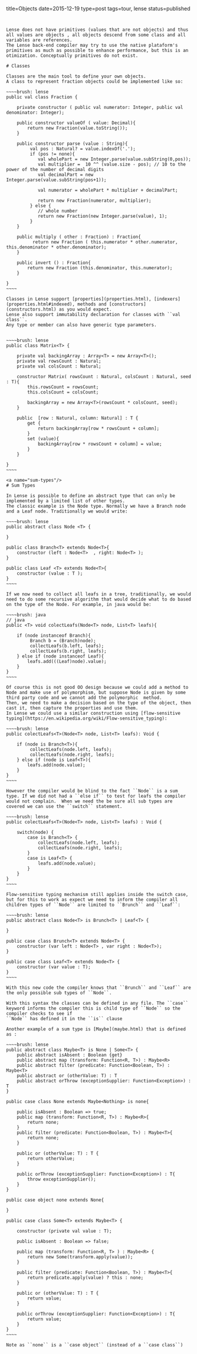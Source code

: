 title=Objects
date=2015-12-19
type=post
tags=tour, lense
status=published
~~~~~~


Lense does not have primitives (values that are not objects) and thus all values are objects , all objects descend from some class and all variables are references. 
The Lense back-end compiler may try to use the native plataform's primitives as much as possible to enhance performance, but this is an otimization. Conceptually primitives do not exist.

# Classes

Classes are the main tool to define your own objects.
A class to represent fraction objects could be implemented like so:

~~~~brush: lense
public val class Fraction {
    
    private constructor ( public val numerator: Integer, public val denominator: Integer);

    public constructor valueOf ( value: Decimal){
        return new Fraction(value.toString());
    }

    public constructor parse (value : String){
         val pos : Natural? = value.indexOf('.');
         if (pos != none){
            val wholePart = new Integer.parse(value.subString(0,pos));
            val multiplier =  10 ^^ (value.size - pos); // 10 to the power of the number of decimal digits
            val decimalPart = new Integer.parse(value.subString(pos+1));     

            val numerator = wholePart * multiplier + decimalPart;

            return new Fraction(numerator, multiplier);
         } else {
            // whole number
            return new Fraction(new Integer.parse(value), 1);
         }
    }

    public multiply ( other : Fraction) : Fraction{
          return new Fraction ( this.numerator * other.numerator, this.denominator * other.denominator);
    }

    public invert () : Fraction{
        return new Fraction (this.denominator, this.numerator);
    }

}
~~~~

Classes in Lense support [properties](properties.html), [indexers](properties.html#indexed), methods and [constructors](constructors.html) as you would expect.
Lense also support immutability declaration for classes with ``val class``.
Any type or member can also have generic type parameters.


~~~~brush: lense
public class Matrix<T> { 

    private val backingArray : Array<T> = new Array<T>();
    private val rowsCount : Natural;
    private val colsCount : Natural;

    constructor Matrix( rowsCount : Natural, colsCount : Natural, seed : T){
        this.rowsCount = rowsCount;
        this.colsCount = colsCount;

        backingArray = new Array<T>(rowsCount * colsCount, seed);
    }

    public  [row : Natural, column: Natural] : T {
        get {
            return backingArray[row * rowsCount + column];
        }        
        set (value){
			backingArray[row * rowsCount + column] = value;
        }
    }

}
~~~~

<a name="sum-types"/>
# Sum Types

In Lense is possible to define an abstract type that can only be implemented by a limited list of other types.
The classic example is the Node type. Normally we have a Branch node and a Leaf node. Traditionally we would write:

~~~~brush: lense 
public abstract class Node <T> {

}

public class Branch<T> extends Node<T>{
	constructor (left : Node<T>  , right: Node<T> );
}
	
public class Leaf <T> extends Node<T>{
	constructor (value : T );
}
~~~~ 

If we now need to collect all leafs in a tree, traditionally, we would need to do some recursive algorithm that would decide what to do based on the type of the Node. For example, in java would be:

~~~~brush: java
// java
public <T> void colectLeafs(Node<T> node, List<T> leafs){

	if (node instanceof Branch){
	     Branch b = (Branch)node);
	     collectLeafs(b.left, leafs);
	     collectLeafs(b.right, leafs);
	} else if (node instanceof Leaf){
	    leafs.add(((Leaf)node).value);
	}
}
~~~~

Of course this is not good OO design because we could add a method to Node and make use of polymorphism, but suppose Node is given by some third party code and we cannot add the polymorphic  method. 
Then, we need to make a decision based on the type of the object, then cast it, then capture the properties and use them.
In Lense we could use a similar construction using [flow-sensitive typing](https://en.wikipedia.org/wiki/Flow-sensitive_typing):

~~~~brush: lense 
public colectLeafs<T>(Node<T> node, List<T> leafs): Void {

	if (node is Branch<T>){
	     collectLeafs(node.left, leafs);
	     collectLeafs(node.right, leafs);
	} else if (node is Leaf<T>){
	    leafs.add(node.value);
	}
}
~~~~

However the compiler would be blind to the fact ``Node`` is a sum type. If we did not had a ``else if`` to test for leafs the compiler 
would not complain.  When we need the be sure all sub types are covered we can use the ``switch`` statement.

~~~~brush: lense
public colectLeafs<T>(Node<T> node, List<T> leafs) : Void {

	switch(node) {
		case is Branch<T> {
			collectLeafs(node.left, leafs);
	        collectLeafs(node.right, leafs);
		} 
		case is Leaf<T> {
			leafs.add(node.value);
		} 
	}
}
~~~~

Flow-sensitive typing mechanism still applies inside the switch case, but for this to work as expect we need to inform the compiler all children types of ``Node`` are limited to ``Brunch`` and ``Leaf``:

~~~~brush: lense 
public abstract class Node<T> is Brunch<T> | Leaf<T> {
	
}

public case class Brunch<T> extends Node<T> {
	constructor (var left : Node<T> , var right : Node<T>);
}

public case class Leaf<T> extends Node<T> {
	constructor (var value : T);
}
~~~~ 

With this new code the compiler knows that ``Brunch`` and ``Leaf`` are the only possible sub types of ``Node``.

With this syntax the classes can be defined in any file. The ``case`` keyword informs the compiler this is child type of ``Node`` so the compiler checks to see if 
``Node`` has defined it in the ``is`` clause

Another example of a sum type is [Maybe](maybe.html) that is defined as :

~~~~brush: lense 
public abstract class Maybe<T> is None | Some<T> {
	public abstract isAbsent : Boolean {get}
	public abstract map (transform: Function<R, T>) : Maybe<R> 
	public abstract filter (predicate: Function<Boolean, T>) : Maybe<T> 
	public abstract or (otherValue: T) : T
	public abstract orThrow (exceptionSupplier: Function<Exception>) : T
}

public case class None extends Maybe<Nothing> is none{
	
	public isAbsent : Boolean => true;
	public map (transform: Function<R, T>) : Maybe<R>{
		return none;
	}
	public filter (predicate: Function<Boolean, T>) : Maybe<T>{
		return none;
	}
	
	public or (otherValue: T) : T {
		return otherValue;
	}
	
	public orThrow (exceptionSupplier: Function<Exception>) : T{
		throw exceptionSupplier();
	}
}

public case object none extends None{
	
}

public case class Some<T> extends Maybe<T> {

	constructor (private val value : T);
	
	public isAbsent : Boolean => false;
	
	public map (transform: Function<R, T> ) : Maybe<R> {
		return new Some(transform.apply(value));
	}

	public filter (predicate: Function<Boolean, T>) : Maybe<T>{
		return predicate.apply(value) ? this : none;
	}
	
	public or (otherValue: T) : T {
		return value;
	}
	
	public orThrow (exceptionSupplier: Function<Exception>) : T{
		return value;
	}
}
~~~~ 

Note as ``none`` is a ``case object`` (instead of a ``case class``)
